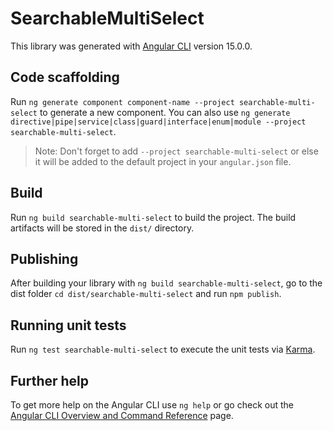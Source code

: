 # SearchableMultiSelect

This library was generated with [Angular CLI](https://github.com/angular/angular-cli) version 15.0.0.

## Code scaffolding

Run `ng generate component component-name --project searchable-multi-select` to generate a new component. You can also use `ng generate directive|pipe|service|class|guard|interface|enum|module --project searchable-multi-select`.
> Note: Don't forget to add `--project searchable-multi-select` or else it will be added to the default project in your `angular.json` file. 

## Build

Run `ng build searchable-multi-select` to build the project. The build artifacts will be stored in the `dist/` directory.

## Publishing

After building your library with `ng build searchable-multi-select`, go to the dist folder `cd dist/searchable-multi-select` and run `npm publish`.

## Running unit tests

Run `ng test searchable-multi-select` to execute the unit tests via [Karma](https://karma-runner.github.io).

## Further help

To get more help on the Angular CLI use `ng help` or go check out the [Angular CLI Overview and Command Reference](https://angular.io/cli) page.
